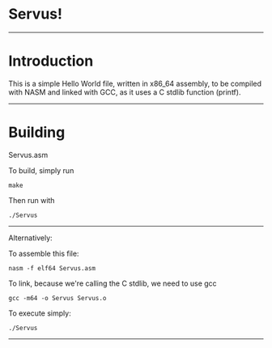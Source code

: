 # Servus!

---

# Introduction

This is a simple Hello World file, written in x86_64 assembly, to be 
compiled with NASM and linked with GCC, as it uses a C stdlib function
(printf). 

---

# Building

Servus.asm

To build, simply run 

    make

Then run with

    ./Servus

---

Alternatively:

To assemble this file: 

    nasm -f elf64 Servus.asm

To link, because we're calling the C stdlib, we need to use gcc

    gcc -m64 -o Servus Servus.o 

To execute simply:
    
    ./Servus

---

